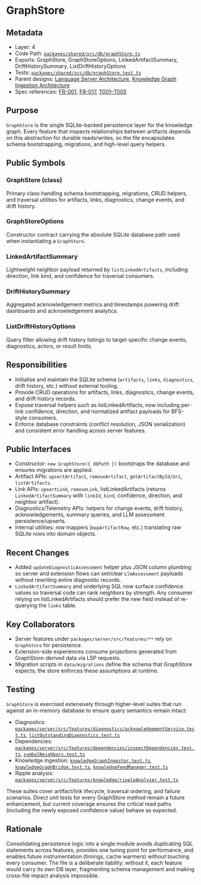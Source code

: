 # GraphStore

## Metadata
- Layer: 4
- Code Path: [`packages/shared/src/db/graphStore.ts`](../../../packages/shared/src/db/graphStore.ts)
- Exports: GraphStore, GraphStoreOptions, LinkedArtifactSummary, DriftHistorySummary, ListDriftHistoryOptions
- Tests: [`packages/shared/src/db/graphStore.test.ts`](../../../packages/shared/src/db/graphStore.test.ts)
- Parent designs: [Language Server Architecture](../../layer-3/language-server-architecture.mdmd.md), [Knowledge Graph Ingestion Architecture](../../layer-3/knowledge-graph-ingestion.mdmd.md)
- Spec references: [FR-001](../../../specs/001-link-aware-diagnostics/spec.md#functional-requirements), [FR-017](../../../specs/001-link-aware-diagnostics/spec.md#functional-requirements), [T001–T005](../../../specs/001-link-aware-diagnostics/tasks.md)

## Purpose
`GraphStore` is the single SQLite-backed persistence layer for the knowledge graph. Every feature that inspects relationships between artifacts depends on this abstraction for durable reads/writes, so the file encapsulates schema bootstrapping, migrations, and high-level query helpers.

## Public Symbols

### GraphStore (class)
Primary class handling schema bootstrapping, migrations, CRUD helpers, and traversal utilities for artifacts, links, diagnostics, change events, and drift history.

### GraphStoreOptions
Constructor contract carrying the absolute SQLite database path used when instantiating a `GraphStore`.

### LinkedArtifactSummary
Lightweight neighbor payload returned by `listLinkedArtifacts`, including direction, link kind, and confidence for traversal consumers.

### DriftHistorySummary
Aggregated acknowledgement metrics and timestamps powering drift dashboards and acknowledgement analytics.

### ListDriftHistoryOptions
Query filter allowing drift history listings to target specific change events, diagnostics, actors, or result limits.

## Responsibilities
- Initialise and maintain the SQLite schema (`artifacts`, `links`, `diagnostics`, drift history, etc.) without external tooling.
- Provide CRUD operations for artifacts, links, diagnostics, change events, and drift history records.
- Expose traversal helpers such as listLinkedArtifacts, now including per-link confidence, direction, and normalized artifact payloads for BFS-style consumers.
- Enforce database constraints (conflict resolution, JSON serialization) and consistent error handling across server features.

## Public Interfaces
- Constructor: `new GraphStore({ dbPath })` bootstraps the database and ensures migrations are applied.
- Artifact APIs: `upsertArtifact`, `removeArtifact`, `getArtifactById/Uri`, `listArtifacts`.
- Link APIs: `upsertLink`, `removeLink`, listLinkedArtifacts (returns `LinkedArtifactSummary` with `linkId`, `kind`, confidence, direction, and neighbor artifact).
- Diagnostics/Telemetry APIs: helpers for change events, drift history, acknowledgements, summary queries, and LLM assessment persistence/upserts.
- Internal utilities: row mappers (`mapArtifactRow`, etc.) translating raw SQLite rows into domain objects.

## Recent Changes
- Added `updateDiagnosticAssessment` helper plus JSON column plumbing so server and extension flows can set/clear `LlmAssessment` payloads without rewriting entire diagnostic records.
- `LinkedArtifactSummary` and underlying SQL now surface confidence values so traversal code can rank neighbors by strength. Any consumer relying on listLinkedArtifacts should prefer the new field instead of re-querying the `links` table.

## Key Collaborators
- Server features under `packages/server/src/features/**` rely on `GraphStore` for persistence.
- Extension-side experiences consume projections generated from GraphStore-derived data via LSP requests.
- Migration scripts in `data/migrations` define the schema that GraphStore expects; the store enforces these assumptions at runtime.

## Testing
`GraphStore` is exercised extensively through higher-level suites that run against an in-memory database to ensure query semantics remain intact:
- Diagnostics: [`packages/server/src/features/diagnostics/acknowledgementService.test.ts`](../../../packages/server/src/features/diagnostics/acknowledgementService.test.ts), [`listOutstandingDiagnostics.test.ts`](../../../packages/server/src/features/diagnostics/listOutstandingDiagnostics.test.ts)
- Dependencies: [`packages/server/src/features/dependencies/inspectDependencies.test.ts`](../../../packages/server/src/features/dependencies/inspectDependencies.test.ts), [`symbolNeighbors.test.ts`](../../../packages/server/src/features/dependencies/symbolNeighbors.test.ts)
- Knowledge ingestion: [`knowledgeGraphIngestor.test.ts`](../../../packages/server/src/features/knowledge/knowledgeGraphIngestor.test.ts), [`knowledgeGraphBridge.test.ts`](../../../packages/server/src/features/knowledge/knowledgeGraphBridge.test.ts), [`knowledgeFeedManager.test.ts`](../../../packages/server/src/features/knowledge/knowledgeFeedManager.test.ts)
- Ripple analysis: [`packages/server/src/features/knowledge/rippleAnalyzer.test.ts`](../../../packages/server/src/features/knowledge/rippleAnalyzer.test.ts)

These suites cover artifact/link lifecycle, traversal ordering, and failure scenarios. Direct unit tests for every GraphStore method remain a future enhancement, but current coverage ensures the critical read paths (including the newly exposed confidence value) behave as expected.

## Rationale
Consolidating persistence logic into a single module avoids duplicating SQL statements across features, provides one tuning point for performance, and enables future instrumentation (timings, cache warmers) without touching every consumer. The file is a deliberate liability: without it, each feature would carry its own DB layer, fragmenting schema management and making cross-file impact analysis impossible.
